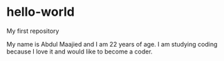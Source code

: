 # hello-world
My first repository 

My name is Abdul Maajied and I am 22 years of age. I am studying coding because I love it and would like to become a coder.
